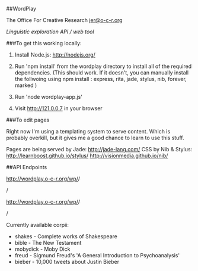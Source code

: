 ##WordPlay

The Office For Creative Research
jer@o-c-r.org

*Linguistic exploration API / web tool*

###To get this working locally:

1. Install Node.js: http://nodejs.org/

2. Run 'npm install' from the wordplay directory to install all of the required dependencies. (This should work. If it doesn't, you can manually install the follwoing using npm install <module>: express, rita, jade, stylus, nib, forever, marked )

3. Run 'node wordplay-app.js'

4. Visit http://121.0.0.7 in your browser

###To edit pages

Right now I'm using a templating system to serve content. Which is probably overkill, but it gives me a good chance to learn to use this stuff.

Pages are being served by Jade: http://jade-lang.com/
CSS by Nib & Stylus: http://learnboost.github.io/stylus/  http://visionmedia.github.io/nib/

##API Endpoints

http://wordplay.o-c-r.org/wp/<corpus>/<search text>/

http://wordplay.o-c-r.org/wp/<corpus>/<search text>/<limit>

Currently available corpii: 

* shakes - Complete works of Shakespeare
* bible - The New Testament
* mobydick - Moby Dick
* freud - Sigmund Freud's 'A General Introduction to Psychoanalysis'
* bieber - 10,000 tweets about Justin Bieber
